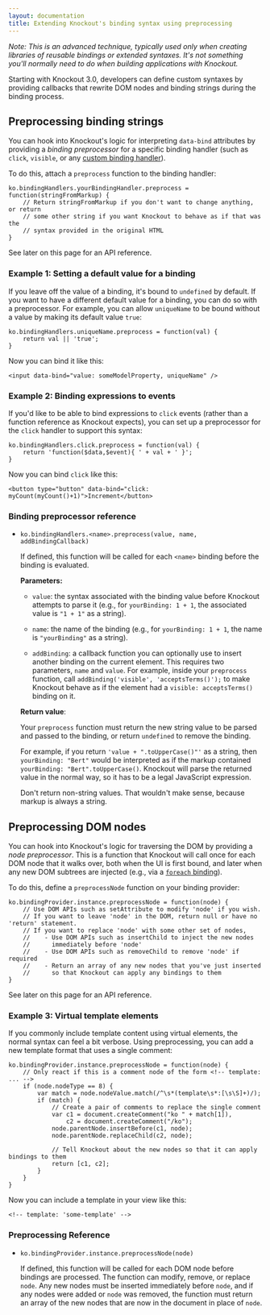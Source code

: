 ```yaml
---
layout: documentation
title: Extending Knockout's binding syntax using preprocessing
---
```


*Note: This is an advanced technique, typically used only when creating libraries of reusable bindings or extended syntaxes. It's not something you'll normally need to do when building applications with Knockout.*

Starting with Knockout 3.0, developers can define custom syntaxes by providing callbacks that rewrite DOM nodes and binding strings during the binding process.

## Preprocessing binding strings

You can hook into Knockout's logic for interpreting `data-bind` attributes by providing a *binding preprocessor* for a specific binding handler (such as `click`, `visible`, or any [custom binding handler](custom-bindings.html)).

To do this, attach a `preprocess` function to the binding handler:

    ko.bindingHandlers.yourBindingHandler.preprocess = function(stringFromMarkup) {
        // Return stringFromMarkup if you don't want to change anything, or return
        // some other string if you want Knockout to behave as if that was the
        // syntax provided in the original HTML
    }

See later on this page for an API reference.

### Example 1: Setting a default value for a binding

If you leave off the value of a binding, it's bound to `undefined` by default. If you want to have a different default value for a binding, you can do so with a preprocessor. For example, you can allow `uniqueName` to be bound without a value by making its default value `true`:

    ko.bindingHandlers.uniqueName.preprocess = function(val) {
        return val || 'true';
    }

Now you can bind it like this:

    <input data-bind="value: someModelProperty, uniqueName" />
    
### Example 2: Binding expressions to events

If you'd like to be able to bind expressions to `click` events (rather than a function reference as Knockout expects), you can set up a preprocessor for the `click` handler to support this syntax:

    ko.bindingHandlers.click.preprocess = function(val) {
        return 'function($data,$event){ ' + val + ' }';
    }

Now you can bind `click` like this:

    <button type="button" data-bind="click: myCount(myCount()+1)">Increment</button>

### Binding preprocessor reference

  * `ko.bindingHandlers.<name>.preprocess(value, name, addBindingCallback)`

    If defined, this function will be called for each `<name>` binding before the binding is evaluated.

    **Parameters:**

      * `value`: the syntax associated with the binding value before Knockout attempts to parse it (e.g., for `yourBinding: 1 + 1`, the associated value is `"1 + 1"` as a string).

      * `name`: the name of the binding (e.g., for `yourBinding: 1 + 1`, the name is `"yourBinding"` as a string).

      * `addBinding`: a callback function you can optionally use to insert another binding on the current element. This requires two parameters, `name` and `value`. For example, inside your `preprocess` function, call `addBinding('visible', 'acceptsTerms()');` to make Knockout behave as if the element had a `visible: acceptsTerms()` binding on it.

    **Return value**:

    Your `preprocess` function must return the new string value to be parsed and passed to the binding, or return `undefined` to remove the binding.

    For example, if you return `'value + ".toUpperCase()"'` as a string, then `yourBinding: "Bert"` would be interpreted as if the markup contained `yourBinding: "Bert".toUpperCase()`. Knockout will parse the returned value in the normal way, so it has to be a legal JavaScript expression.

    Don't return non-string values. That wouldn't make sense, because markup is always a string.

## Preprocessing DOM nodes

You can hook into Knockout's logic for traversing the DOM by providing a *node preprocessor*. This is a function that Knockout will call once for each DOM node that it walks over, both when the UI is first bound, and later when any new DOM subtrees are injected (e.g., via a [`foreach` binding](foreach-binding.html)).

To do this, define a `preprocessNode` function on your binding provider:

    ko.bindingProvider.instance.preprocessNode = function(node) {
        // Use DOM APIs such as setAttribute to modify 'node' if you wish.
        // If you want to leave 'node' in the DOM, return null or have no 'return' statement.
        // If you want to replace 'node' with some other set of nodes,
        //    - Use DOM APIs such as insertChild to inject the new nodes
        //      immediately before 'node'
        //    - Use DOM APIs such as removeChild to remove 'node' if required
        //    - Return an array of any new nodes that you've just inserted
        //      so that Knockout can apply any bindings to them
    }

See later on this page for an API reference.

### Example 3: Virtual template elements

If you commonly include template content using virtual elements, the normal syntax can feel a bit verbose. Using preprocessing, you can add a new template format that uses a single comment:

    ko.bindingProvider.instance.preprocessNode = function(node) {
        // Only react if this is a comment node of the form <!-- template: ... -->
        if (node.nodeType == 8) {
            var match = node.nodeValue.match(/^\s*(template\s*:[\s\S]+)/);
            if (match) {
                // Create a pair of comments to replace the single comment
                var c1 = document.createComment("ko " + match[1]),
                    c2 = document.createComment("/ko");
                node.parentNode.insertBefore(c1, node);
                node.parentNode.replaceChild(c2, node);

                // Tell Knockout about the new nodes so that it can apply bindings to them
                return [c1, c2];
            }
        }
    }

Now you can include a template in your view like this:

    <!-- template: 'some-template' -->

### Preprocessing Reference

  * `ko.bindingProvider.instance.preprocessNode(node)`

    If defined, this function will be called for each DOM node before bindings are processed. The function can modify, remove, or replace `node`. Any new nodes must be inserted immediately before `node`, and if any nodes were added or `node` was removed, the function must return an array of the new nodes that are now in the document in place of `node`.
